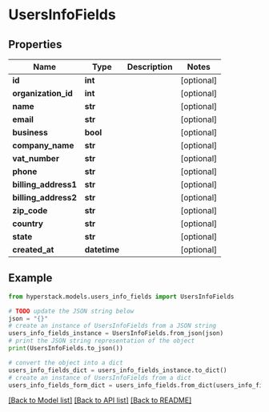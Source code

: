 # UsersInfoFields


## Properties

Name | Type | Description | Notes
------------ | ------------- | ------------- | -------------
**id** | **int** |  | [optional] 
**organization_id** | **int** |  | [optional] 
**name** | **str** |  | [optional] 
**email** | **str** |  | [optional] 
**business** | **bool** |  | [optional] 
**company_name** | **str** |  | [optional] 
**vat_number** | **str** |  | [optional] 
**phone** | **str** |  | [optional] 
**billing_address1** | **str** |  | [optional] 
**billing_address2** | **str** |  | [optional] 
**zip_code** | **str** |  | [optional] 
**country** | **str** |  | [optional] 
**state** | **str** |  | [optional] 
**created_at** | **datetime** |  | [optional] 

## Example

```python
from hyperstack.models.users_info_fields import UsersInfoFields

# TODO update the JSON string below
json = "{}"
# create an instance of UsersInfoFields from a JSON string
users_info_fields_instance = UsersInfoFields.from_json(json)
# print the JSON string representation of the object
print(UsersInfoFields.to_json())

# convert the object into a dict
users_info_fields_dict = users_info_fields_instance.to_dict()
# create an instance of UsersInfoFields from a dict
users_info_fields_form_dict = users_info_fields.from_dict(users_info_fields_dict)
```
[[Back to Model list]](../README.md#documentation-for-models) [[Back to API list]](../README.md#documentation-for-api-endpoints) [[Back to README]](../README.md)


